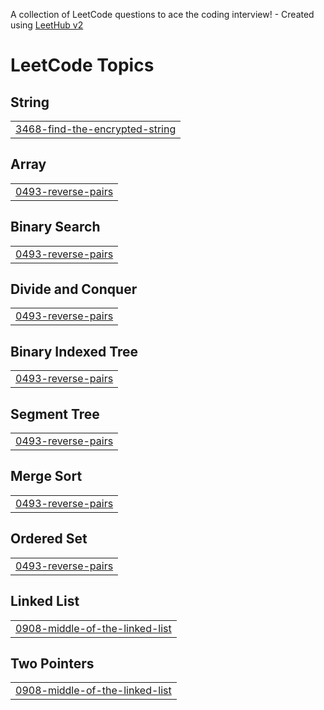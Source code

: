 A collection of LeetCode questions to ace the coding interview! - Created using [LeetHub v2](https://github.com/arunbhardwaj/LeetHub-2.0)
<!---LeetCode Topics Start-->
# LeetCode Topics
## String
|  |
| ------- |
| [3468-find-the-encrypted-string](https://github.com/akshat407/leetcode_questions/tree/master/3468-find-the-encrypted-string) |
## Array
|  |
| ------- |
| [0493-reverse-pairs](https://github.com/akshat407/leetcode_questions/tree/master/0493-reverse-pairs) |
## Binary Search
|  |
| ------- |
| [0493-reverse-pairs](https://github.com/akshat407/leetcode_questions/tree/master/0493-reverse-pairs) |
## Divide and Conquer
|  |
| ------- |
| [0493-reverse-pairs](https://github.com/akshat407/leetcode_questions/tree/master/0493-reverse-pairs) |
## Binary Indexed Tree
|  |
| ------- |
| [0493-reverse-pairs](https://github.com/akshat407/leetcode_questions/tree/master/0493-reverse-pairs) |
## Segment Tree
|  |
| ------- |
| [0493-reverse-pairs](https://github.com/akshat407/leetcode_questions/tree/master/0493-reverse-pairs) |
## Merge Sort
|  |
| ------- |
| [0493-reverse-pairs](https://github.com/akshat407/leetcode_questions/tree/master/0493-reverse-pairs) |
## Ordered Set
|  |
| ------- |
| [0493-reverse-pairs](https://github.com/akshat407/leetcode_questions/tree/master/0493-reverse-pairs) |
## Linked List
|  |
| ------- |
| [0908-middle-of-the-linked-list](https://github.com/akshat407/leetcode_questions/tree/master/0908-middle-of-the-linked-list) |
## Two Pointers
|  |
| ------- |
| [0908-middle-of-the-linked-list](https://github.com/akshat407/leetcode_questions/tree/master/0908-middle-of-the-linked-list) |
<!---LeetCode Topics End-->